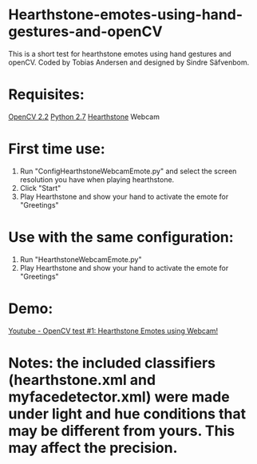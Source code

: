# Hearthstone-emotes-using-hand-gestures-and-openCV
This is a short test for hearthstone emotes using hand gestures and openCV.
Coded by Tobias Andersen and designed by Sindre Säfvenbom.

# Requisites:

[OpenCV 2.2](http://opencv.org/downloads.html)
[Python 2.7](https://www.python.org/)
[Hearthstone](http://us.battle.net/hearthstone/en/)
Webcam

# First time use:

1. Run "ConfigHearthstoneWebcamEmote.py" and select the screen resolution you have when playing hearthstone.
2. Click "Start"
3. Play Hearthstone and show your hand to activate the emote for "Greetings"

# Use with the same configuration:

1. Run "HearthstoneWebcamEmote.py"
2. Play Hearthstone and show your hand to activate the emote for "Greetings"

# Demo:

[Youtube - OpenCV test #1: Hearthstone Emotes using Webcam!](https://www.youtube.com/watch?v=DuG9nvdnLBI)

# Notes: the included classifiers (hearthstone.xml and myfacedetector.xml) were made under light and hue conditions that may be different from yours. This may affect the precision.
